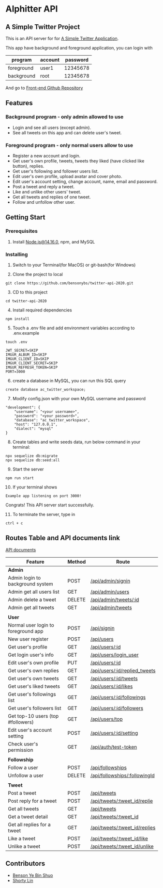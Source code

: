 # Alphitter API 
## A Simple Twitter Project
This is an API server for for [A Simple Twitter Application](https://s339428326.github.io/AlphaCamp-Twitter/login).

This app have background and foreground application, you can login with

| program    | account | password |
| ---------- | ------- | -------- |
| foreground |  user1  | 12345678 |
| background |  root   | 12345678 |

And go to [Front-end Github Repository](https://github.com/s339428326/AlphaCamp-Twitter)

## Features 

### Background program - only admin allowed to use
- Login and see all users (except admin).
- See all tweets on this app and can delete user's tweet.

### Foreground program - only normal users allow to use
- Register a new account and login.
- Get user's own profile, tweets, tweets they liked (have clicked like button), replies.
- Get user's following and follower users list.
- Edit user's own profile, upload avatar and cover photo.
- Edit user's account setting, change account, name, email and password.
- Post a tweet and reply a tweet.
- Like and unlike other users' tweet.
- Get all tweets and replies of one tweet.
- Follow and unfollow other user.


## Getting Start

### Prerequisites 

1. Install Node.js@14.16.0, npm, and MySQL

### Installing

1. Switch to your Terminal(for MacOS) or git-bash(for Windows)

2. Clone the project to local

```
git clone https://github.com/bensonybs/twitter-api-2020.git
```

3. CD to this project

```
cd twitter-api-2020
```

4. Install required dependencies

```
npm install
```


5. Touch a .env file and add environment variables according to .env.example

```
touch .env
```

```
JWT_SECRET=SKIP
IMGUR_ALBUM_ID=SKIP
IMGUR_CLIENT_ID=SKIP
IMGUR_CLIENT_SECRET=SKIP
IMGUR_REFRESH_TOKEN=SKIP
PORT=3000
```


6. create a database in MySQL, you can run this SQL query

```
create database ac_twitter_workspace;

```

7. Modify config.json with your own MySQL username and password

```
"development": {
    "username": "<your username>",
    "password": "<your password>",
    "database": "ac_twitter_workspace",
    "host": "127.0.0.1",
    "dialect": "mysql"
}
```

8. Create tables and write seeds data, run below command in your terminal:

```
npx sequelize db:migrate
npx sequelize db:seed:all
```

9. Start the server

```
npm run start
```

10. If your terminal shows

```
Example app listening on port 3000!
```
Congrats! This API server start successfully.

11. To terminate the server, type in

```
ctrl + c
```

## Routes Table and API documents link
[API documents](https://pse.is/4nwhyk)

| Feature                              | Method | Route                                                                                 |
| ------------------------------------ | ------ | --------------------------------------------------------------------------------------|
| **Admin**                            |        |                                                                                       |
| Admin login to background system     | POST   | [/api/admin/signin](api-documentation/admin/admin-signin.md)                          |
| Admin get all users list             | GET    | [/api/admin/users](api-documentation/admin/admin-get-all-users.md)                    |
| Admin delete a tweet                 | DELETE | [/api/admin/tweets/:id](api-documentation/admin/admin-delete-a-tweet.md)              |
| Admin get all tweets                 | GET    | [/api/admin/tweets](api-documentation/admin/admin-get-all-tweets.md)                  |
||
| **User**                                                                                                                              |
| Normal user login to foreground app  | POST   | [/api/signin](api-documentation/users/user-login.md)                                  |
| New user register                    | POST   | [/api/users](api-documentation/users/user-signup.md)                                  |
| Get user's profile                   | GET    | [/api/users/:id](api-documentation/users/get-single-user-profile.md)                  |
| Get login user's info                | GET    | [/api/users/login_user](api-documentation/users/get-login-user-profile.md)            |
| Edit user's own profile              | PUT    | [/api/users/:id](api-documentation/users/edit-login-user-profile.md)                  |
| Get user's own replies               | GET    | [/api/users/:id/replied_tweets](api-documentation/users/get-single-user-replies.md)   |
| Get user's own tweets                | GET    | [/api/users/:id/tweets](api-documentation/users/get-single-user-tweets.md)            |
| Get user's liked tweets              | GET    | [/api/users/:id/likes](api-documentation/users/get-single-user-likes-tweet.md)        |
| Get user's followings list           | GET    | [/api/users/:id/followings](api-documentation/users/get-single-user-followings.md)    |
| Get user's followers list            | GET    | [/api/users/:id/followers](api-documentation/users/get-single-user-followers.md)      |
| Get top-10 users (top #followers)    | GET    | [/api/users/top](api-documentation/users/get-top10-users.md)                          | 
| Edit user's account setting          | POST   | [/api/users/:id/setting](api-documentation/users/edit-login-user-account-setting.md)  |
| Check user's permission              | GET    | [/api/auth/test-token](api-documentation/users/get-token-status.md)                   |
||
| **Followship**                                                                                                                        |
| Follow a user                        | POST   | [/api/followships](api-documentation/followship/follow-a-user.md)                     |
| Unfollow a user                      | DELETE | [/api/followships/:followingId](api-documentation/followship/unfollow-a-user.md)      |
||
| **Tweet**                                                                                                                             |
| Post a tweet                         | POST   | [/api/tweets](api-documentation/tweets/post-a-tweet.md)                               |
| Post reply for a tweet               | POST   | [/api/tweets/:tweet_id/replie](api-documentation/tweets/post-a-tweet-reply.md)        |
| Get all tweets                       | GET    | [/api/tweets](api-documentation/tweets/get-all-tweets.md)                             |
| Get a tweet detail                   | GET    | [/api/tweets/:tweet_id](api-documentation/tweets/get-a-tweet.md)                      |
| Get all replies for a tweet          | GET    | [/api/tweets/:tweet_id/replies](api-documentation/tweets/get-a-tweet-replies.md)      |
| Like a tweet                         | POST   | [/api/tweets/:tweet_id/like](api-documentation/tweets/like-a-tweet.md)                |
| Unlike a tweet                       | POST   | [/api/tweets/:tweet_id/unlike](api-documentation/tweets/unlike-a-tweet.md)            |


## Contributors
- [Benson Ye Bin Shuo](https://github.com/bensonybs)
- [Shorty Lin](https://github.com/shorty60)
